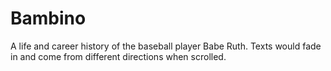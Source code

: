 # Bambino
 A life and career history of the baseball player Babe Ruth.  Texts would fade in and come from different directions when scrolled.
